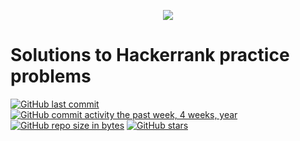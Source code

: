 <p align="center">
	<a href="https://www.hackerrank.com/marinskiy">
  <img src="https://i0.wp.com/gradsingames.com/wp-content/uploads/2016/05/856771_668224053197841_1943699009_o.png" >
  </a>
</p>

# Solutions to Hackerrank practice problems

[![GitHub last commit](https://img.shields.io/github/last-commit/marinskiy/HackerrankPractice.svg)](https://github.com/marinskiy/HackerrankPractice)
[![GitHub commit activity the past week, 4 weeks, year](https://img.shields.io/github/commit-activity/y/marinskiy/HackerrankPractice.svg)](https://github.com/marinskiy/HackerrankPractice)
[![GitHub repo size in bytes](https://img.shields.io/github/repo-size/marinskiy/HackerrankPractice.svg)](https://github.com/marinskiy/HackerrankPractice)
[![GitHub stars](https://img.shields.io/github/stars/marinskiy/HackerrankPractice.svg)](https://github.com/marinskiy/HackerrankPractice)

